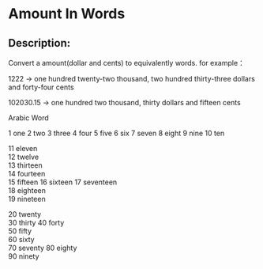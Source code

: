 # Amount In Words 

## Description:
Convert a amount(dollar and cents) to equivalently words.
for example：

1222
->
 one hundred twenty-two thousand, two hundred thirty-three dollars   and   forty-four  cents

102030.15
->
 one hundred two thousand, thirty dollars   and   fifteen  cents


Arabic Word

1 	one	
2	two
3	three
4	four
5	five
6	six
7	seven
8	eight
9	nine
10	ten

11	eleven	
12	twelve	
13	thirteen	
14	fourteen	
15	fifteen	
16	sixteen	
17	seventeen	
18	eighteen	
19	nineteen

20	twenty	
30	thirty
40	forty	
50	fifty	
60	sixty	
70	seventy	
80	eighty	
90	ninety


